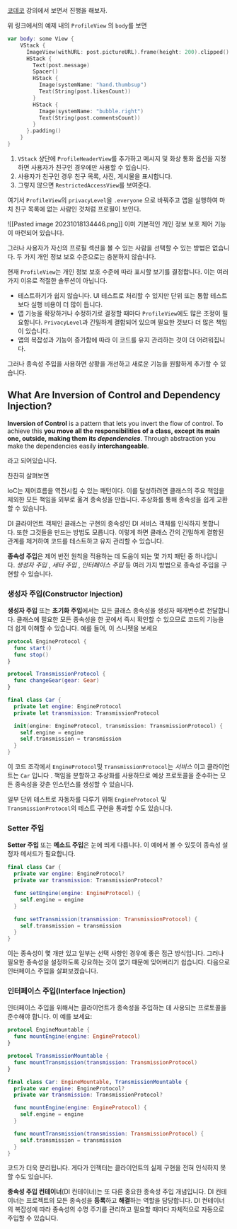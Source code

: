 [코데코](https://www.kodeco.com/14223279-dependency-injection-tutorial-for-ios-getting-started) 강의에서 보면서 진행을 해보자.

위 링크에서의 예제 내의 `ProfileView` 의 `body`를 보면 
```swift
var body: some View {
    VStack {
      ImageView(withURL: post.pictureURL).frame(height: 200).clipped()
      HStack {
        Text(post.message)
        Spacer()
        HStack {
          Image(systemName: "hand.thumbsup")
          Text(String(post.likesCount))
        }
        HStack {
          Image(systemName: "bubble.right")
          Text(String(post.commentsCount))
        }
      }.padding()
    }
}
  ```

1. `VStack` 상단에 `ProfileHeaderView`를 추가하고 메시지 및 화상 통화 옵션을 지정하면 사용자가 친구인 경우에만 사용할 수 있습니다.
2. 사용자가 친구인 경우 친구 목록, 사진, 게시물을 표시합니다.
3. 그렇지 않으면 `RestrictedAccessView`를 보여준다.

여기서 `ProfileView`의 `privacyLevel`을 `.everyone` 으로 바꿔주고 앱을 실행하여 마치 친구 목록에 없는 사람인 것처럼 프로필이 보인다.

![[Pasted image 20231018134446.png]]
이미 기본적인 개인 정보 보호 제어 기능이 마련되어 있습니다. 

그러나 사용자가 자신의 프로필 섹션을 볼 수 있는 사람을 선택할 수 있는 방법은 없습니다. 두 가지 개인 정보 보호 수준으로는 충분하지 않습니다.

현재 `ProfileView`는 개인 정보 보호 수준에 따라 표시할 보기를 결정합니다. 이는 여러 가지 이유로 적절한 솔루션이 아닙니다.
- 테스트하기가 쉽지 않습니다. UI 테스트로 처리할 수 있지만 단위 또는 통합 테스트보다 실행 비용이 더 많이 듭니다.
- 앱 기능을 확장하거나 수정하기로 결정할 때마다 `ProfileView`에도 많은 조정이 필요합니다. `PrivacyLevel`과 긴밀하게 결합되어 있으며 필요한 것보다 더 많은 책임이 있습니다.
- 앱의 복잡성과 기능이 증가함에 따라 이 코드를 유지 관리하는 것이 더 어려워집니다.

그러나 종속성 주입을 사용하면 상황을 개선하고 새로운 기능을 원활하게 추가할 수 있습니다.

## What Are Inversion of Control and Dependency Injection?
**Inversion of Control** is a pattern that lets you invert the flow of control. To achieve this **you move all the responsibilities of a class, except its main one, outside, making them its _dependencies_**. Through abstraction you make the dependencies easily **interchangeable**.

라고 되어있습니다.

찬찬히 살펴보면

IoC는 제어흐름을 역전시킬 수 있는 패턴이다. 이를 달성하려면 클래스의 주요 책임을 제외한 모든 책임을 외부로 옮겨 종속성을 만듭니다. 추상화를 통해 종속성을 쉽게 교환할 수 있습니다.

DI 클라이언트 객체인 클래스는 구현의 종속성인 DI 서비스 객체를 인식하지 못합니다. 또한 그것들을 만드는 방법도 모릅니다. 이렇게 하면 클래스 간의 긴밀하게 결합된 관계를 제거하여 코드를 테스트하고 유지 관리할 수 있습니다.

**종속성 주입**은 제어 반전 원칙을 적용하는 데 도움이 되는 몇 가지 패턴 중 하나입니다. _생성자 주입_ , _세터 주입_ , _인터페이스 주입_ 등 여러 가지 방법으로 종속성 주입을 구현할 수 있습니다.
### 생성자 주입(Constructor Injection)
**생성자 주입** 또는 **초기화 주입**에서는 모든 클래스 종속성을 생성자 매개변수로 전달합니다. 클래스에 필요한 모든 종속성을 한 곳에서 즉시 확인할 수 있으므로 코드의 기능을 더 쉽게 이해할 수 있습니다. 예를 들어, 이 스니펫을 보세요

```swift
protocol EngineProtocol {
  func start()
  func stop()
}

protocol TransmissionProtocol {
  func changeGear(gear: Gear)
}

final class Car {
  private let engine: EngineProtocol
  private let transmission: TransmissionProtocol

  init(engine: EngineProtocol, transmission: TransmissionProtocol) {
    self.engine = engine
    self.transmission = transmission
  }
}
```

이 코드 조각에서 `EngineProtocol`및 `TransmissionProtocol`는 _서비스_ 이고 클라이언트는 `Car` 입니다 . 책임을 분할하고 추상화를 사용하므로 예상 프로토콜을 준수하는 모든 종속성을 갖춘 인스턴스를 생성할 수 있습니다.

일부 단위 테스트로 자동차를 다루기 위해 `EngineProtocol` 및 `TransmissionProtocol`의 테스트 구현을 통과할 수도 있습니다.
### Setter 주입
**Setter 주입** 또는 **메소드 주입**은 눈에 띄게 다릅니다. 이 예에서 볼 수 있듯이 종속성 설정자 메서드가 필요합니다.
```swift
final class Car {
  private var engine: EngineProtocol?
  private var transmission: TransmissionProtocol?

  func setEngine(engine: EngineProtocol) {
    self.engine = engine
  }

  func setTransmission(transmission: TransmissionProtocol) {
    self.transmission = transmission
  }
}
```
이는 종속성이 몇 개만 있고 일부는 선택 사항인 경우에 좋은 접근 방식입니다. 
그러나 필요한 종속성을 설정하도록 강요하는 것이 없기 때문에 잊어버리기 쉽습니다. 다음으로 인터페이스 주입을 살펴보겠습니다.
### 인터페이스 주입(Interface Injection)
인터페이스 주입을 위해서는 클라이언트가 종속성을 주입하는 데 사용되는 프로토콜을 준수해야 합니다. 이 예를 보세요:
```swift
protocol EngineMountable {
  func mountEngine(engine: EngineProtocol)
}

protocol TransmissionMountable {
  func mountTransmission(transmission: TransmissionProtocol)
}

final class Car: EngineMountable, TransmissionMountable {
  private var engine: EngineProtocol?
  private var transmission: TransmissionProtocol?

  func mountEngine(engine: EngineProtocol) {
    self.engine = engine
  }

  func mountTransmission(transmission: TransmissionProtocol) {
    self.transmission = transmission
  }
}
```
  
코드가 더욱 분리됩니다. 게다가 인젝터는 클라이언트의 실제 구현을 전혀 인식하지 못할 수도 있습니다.

**종속성 주입 컨테이너**(DI 컨테이너)는 또 다른 중요한 종속성 주입 개념입니다. DI 컨테이너는 프로젝트의 모든 종속성을 **등록**하고 **해결**하는 역할을 담당합니다. DI 컨테이너의 복잡성에 따라 종속성의 수명 주기를 관리하고 필요할 때마다 자체적으로 자동으로 주입할 수 있습니다.